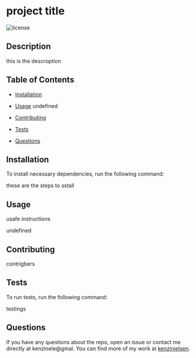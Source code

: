 # project title
  ![license](https://img.shields.io/badge/license-APACHE2.0-blue.svg)

## Description

this is the descroption

## Table of Contents 

* [Installation](#installation)

* [Usage](#usage)
undefined
* [Contributing](#contributing)
* [Tests](#tests)

* [Questions](#questions)

## Installation

To install necessary dependencies, run the following command:

these are the steps to sstall

## Usage

usafe instructions

undefined

## Contributing

contrigbers

## Tests

To run tests, run the following command:

testings

## Questions

If you have any questions about the repo, open an issue or contact me directly at 
kenzinele@gmal. 
You can find more of my work at [kenzinielsen](https://github.com/kenzinielsen/).

